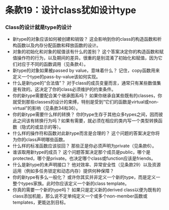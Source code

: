 # 条款19：设计class犹如设计type
### Class的设计就是type的设计
* 新type的对象应该如何被创建和销毁？ 
这会影响到你的class的构造函数和析构函数以及内存分配函数和释放函数的设计。
* 对象的初始化和对象的赋值该有什么的差别？ 
这个答案决定你的构造函数和赋值操作符的行为，以及期间的差异。很重的是别混淆了初始化和赋值，因为它们对应于不同的函数调用（见条款4）。
* 新type的对象如果被passed by value，意味着什么？ 
记住，copy函数用来定义一个type的pass-by-value该如何实现。
* 什么是新type的“合法值”？ 
对于class的成员变量而言，通常只有某些数值集是有效的。这决定了你的class必须维护的约束条件。
* 你的新type需要配合某个继承图系吗？ 
如果你继承自某些既有的classes，你就受到那些classes的设计的束缚，特别是受到“它们的函数是virtual或non-virtual”的影响（见条款34和36）。
* 你的新type需要什么样的转换？ 
你的type生存于其他众多types之间，因而彼此之间该有转换行为吗？如果有需要，就必须在相应的类内写一个类型转换函数（隐式的或显示的等）。
* 什么样的操作符和函数对此新type而言是合理的？ 
这个问题的答案决定你将为你的class声明哪些函数。
* 什么样的标准函数应该驳回？ 
那些正是你必须声明为private（见条款6）。
* 谁该取用新type的成员？ 
这个问题答案决定那个成员是public，哪个是protected，哪个是private。也决定哪个class或function应该是friends。
* 什么是新type的未声明接口？ 
他对效率、异常安全性（见条款29）以及资源运用（例如多任务锁定和动态内存）提供何种保障？
* 你的新type有多么一般化？ 
或许你其实并非定义一个新的type，而是定义一整个types家族。此时你应该定义一个新的class template。
* 你真的需要一个新的type吗？ 
如果只是定义新的derived class以便为既有的class添加机能，那么说不定单纯定义一个或多个non-member函数或templates，更能达到目标。